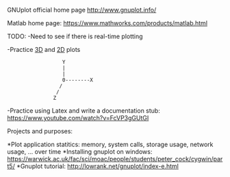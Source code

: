 GNUplot official home page http://www.gnuplot.info/

Matlab home page: https://www.mathworks.com/products/matlab.html

TODO:
-Need to see if there is real-time plotting

-Practice [3D](https://en.wikipedia.org/wiki/Three-dimensional_space) and [2D](https://en.wikipedia.org/wiki/Two-dimensional_space) plots

                      Y
                      |
                      |
                      0--------X
                     /
                    /
                   Z

-Practice using Latex and write a documentation stub: https://www.youtube.com/watch?v=FcVP3gGUtGI

Projects and purposes:

*Plot application statitics: memory, system calls, storage usage, network usage, ... over time
*Installing gnuplot on windows: https://warwick.ac.uk/fac/sci/moac/people/students/peter_cock/cygwin/part5/
*Gnuplot tutorial: http://lowrank.net/gnuplot/index-e.html
